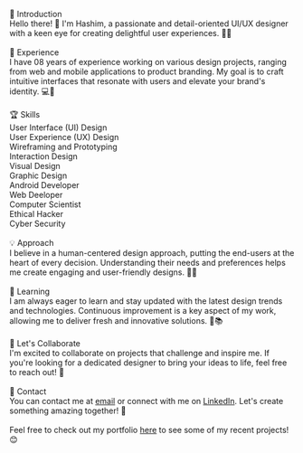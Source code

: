 👋 Introduction<br>
Hello there! 👋 I'm Hashim, a passionate and detail-oriented UI/UX designer with a keen eye for creating delightful user experiences. 🎨✨<br>
<br>
💼 Experience<br>
I have 08 years of experience working on various design projects, ranging from web and mobile applications to product branding. My goal is to craft intuitive interfaces that resonate with users and elevate your brand's identity. 💻📱<br>
<br>
🏆 Skills<br>
User Interface (UI) Design<br>
User Experience (UX) Design<br>
Wireframing and Prototyping<br>
Interaction Design<br>
Visual Design<br>
Graphic Design<br>
Android Developer<br>
Web Deeloper<br>
Computer Scientist<br>
Ethical Hacker<br>
Cyber Security<br>
<br>
💡 Approach<br>
I believe in a human-centered design approach, putting the end-users at the heart of every decision. Understanding their needs and preferences helps me create engaging and user-friendly designs. 🤝💡<br>
<br>
🌱 Learning<br>
I am always eager to learn and stay updated with the latest design trends and technologies. Continuous improvement is a key aspect of my work, allowing me to deliver fresh and innovative solutions. 🚀📚<br>
<br>
📨 Let's Collaborate<br>
I'm excited to collaborate on projects that challenge and inspire me. If you're looking for a dedicated designer to bring your ideas to life, feel free to reach out! 💌<br>
<br>
📧 Contact<br>
You can contact me at [email](m.hashim125@gmail.com) or connect with me on [LinkedIn](https://www.linkedin.com/in/muhammad-hashim-4a388a175). Let's create something amazing together! 🌟<br>
<br>
Feel free to check out my portfolio [here](https://bitter-raclette-6b4.notion.site/Design-Portfolio-e826ef0f6b70449096bd20acd3dc1876) to see some of my recent projects! 😊

<!---
Muhhashim/Muhhashim is a ✨ special ✨ repository because its `README.md` (this file) appears on your GitHub profile.
You can click the Preview link to take a look at your changes.
--->
